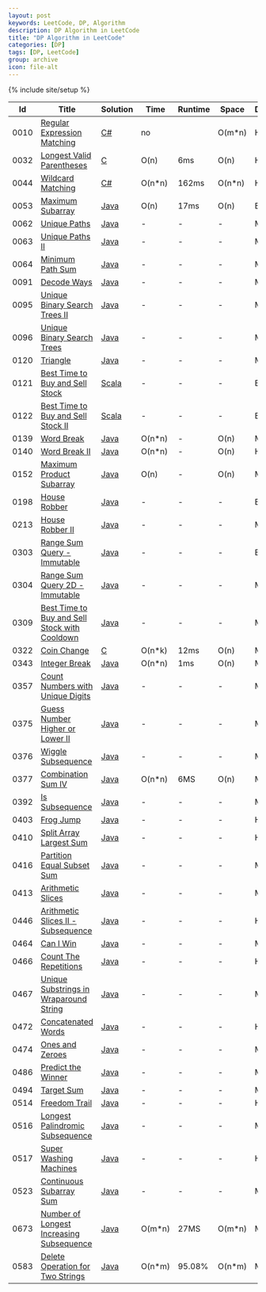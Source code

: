 ```yaml
---
layout: post
keywords: LeetCode, DP, Algorithm
description: DP Algorithm in LeetCode
title: "DP Algorithm in LeetCode"
categories: [DP]
tags: [DP, LeetCode]
group: archive
icon: file-alt
---
```

{% include site/setup %}

|Id  | Title  | Solution   | Time | Runtime |  Space | Difficulty  | Catagory|
 ------------ | ------------ | ------------ | ------------ | ------------ | ------------ | ------------ | ------------
|0010|[Regular Expression Matching](https://leetcode.com/problems/regular-expression-matching) | [C#](https://algorithm.dun.so/leetcode-10/)  |   no| | O(m\*n)  |  Hard |DP|
|0032|[Longest Valid Parentheses](https://leetcode.com/problems/longest-valid-parentheses) | [C](https://algorithm.dun.so/leetcode-32/)  | O(n) |6ms| O(n)  |  Hard |DP|
|0044|[Wildcard Matching](https://leetcode.com/problems/wildcard-matching/) | [C#](https://algorithm.dun.so/leetcode-44/)  | O(n\*n) |162ms| O(n\*n)  |  Hard |DP|
|0053|[Maximum Subarray](https://leetcode.com/problems/maximum-subarray) | [Java](https://algorithm.dun.so/leetcode-53/)  | O(n) |17ms| O(n)  |  Easy |DP|
|0062|[Unique Paths](https://leetcode.com/problems/unique-paths) | [Java](https://algorithm.dun.so/leetcode-61/)  |-|-|-|  Medium |DP|
|0063|[Unique Paths II](https://leetcode.com/problems/unique-paths-ii) | [Java](https://algorithm.dun.so/leetcode-63/)  |-|-|-|  Medium |DP|
|0064|[Minimum Path Sum](https://leetcode.com/problems/minimum-path-sum) | [Java](https://algorithm.dun.so/leetcode-64/)  |-|-|-|  Medium |DP|
|0091|[Decode Ways](https://leetcode.com/problems/decode-ways) | [Java](https://algorithm.dun.so/leetcode-91/)  |-|-|-|  Medium |DP|
|0095|[Unique Binary Search Trees II](https://leetcode.com/problems/unique-binary-search-trees-ii) | [Java](https://algorithm.dun.so/leetcode-95/)  |-|-|-|  Medium |DP|
|0096|[Unique Binary Search Trees](https://leetcode.com/problems/unique-binary-search-trees) | [Java](https://algorithm.dun.so/leetcode-96/)  |-|-|-|  Medium |DP|
|0120|[Triangle](https://leetcode.com/problems/triangle) | [Java](https://algorithm.dun.so/leetcode-120/)  |-|-|-|  Medium |DP|
|0121|[Best Time to Buy and Sell Stock](https://leetcode.com/problems/best-time-to-buy-and-sell-stock/) | [Scala](https://algorithm.dun.so/leetcode-121/)  |-|-|-|  Easy |DP|
|0122|[ Best Time to Buy and Sell Stock II](https://leetcode.com/problems/best-time-to-buy-and-sell-stock-ii/) | [Scala](https://algorithm.dun.so/leetcode-122/)  |-|-|-|  Easy |DP|
|0139|[Word Break](https://leetcode.com/problems/word-break/) | [Java](https://algorithm.dun.so/leetcode-139/)  | O(n\*n) |-| O(n)  |  Medium |DP|
|0140|[Word Break II](https://leetcode.com/problems/word-break-ii/) | [Java](https://algorithm.dun.so/leetcode-140/)  | O(n\*n) |-| O(n)  |  Hard |DP|
|0152|[Maximum Product Subarray](https://leetcode.com/problems/maximum-product-subarray/) | [Java](https://algorithm.dun.so/leetcode-152/)  | O(n) |-| O(n)  |  Medium |DP|
|0198|[House Robber](https://leetcode.com/problems/house-robber) | [Java](https://algorithm.dun.so/leetcode-198/)  | - | - | - |  Easy |DP|
|0213|[House Robber II](https://leetcode.com/problems/house-robber-ii) | [Java](https://algorithm.dun.so/leetcode-213/)  |-|-|-|  Medium |DP|
|0303|[Range Sum Query - Immutable](https://leetcode.com/problems/range-sum-query-immutable/) | [Java](https://algorithm.dun.so/leetcode-303/)  |-|-|-|  Easy |DP|
|0304|[Range Sum Query 2D - Immutable](https://leetcode.com/problems/range-sum-query-2d-immutable/) | [Java](https://algorithm.dun.so/leetcode-304/)  |-|-|-| Medium |DP|
|0309|[Best Time to Buy and Sell Stock with Cooldown](https://leetcode.com/problems/best-time-to-buy-and-sell-stock-with-cooldown/) | [Java](https://algorithm.dun.so/leetcode-309/)  |-|-|-| Medium |DP|
|0322|[Coin Change](https://leetcode.com/problems/coin-change/) | [C](https://algorithm.dun.so/leetcode-322/)  | O(n\*k) |12ms| O(n)  |  Medium |DP|
|0343|[Integer Break](https://leetcode.com/problems/integer-break/) | [Java](https://algorithm.dun.so/leetcode-343/)  | O(n\*n) |1ms| O(n)  |  Medium |DP|
|0357|[Count Numbers with Unique Digits](https://leetcode.com/problems/count-numbers-with-unique-digits/) | [Java](https://algorithm.dun.so/leetcode-357/)  |-|-|-|  Medium |DP|
|0375|[Guess Number Higher or Lower II](https://leetcode.com/problems/guess-number-higher-or-lower-ii/) | [Java](https://algorithm.dun.so/leetcode-375/) | -|-|-|  Medium |DP|
|0376|[Wiggle Subsequence](https://leetcode.com/problems/wiggle-subsequence/) | [Java](https://algorithm.dun.so/leetcode-376/) | -|-|-|  Medium |DP|
|0377|[Combination Sum IV](https://leetcode.com/problems/combination-sum-iv/) | [Java](https://algorithm.dun.so/leetcode-377/)  | O(n\*n) |6MS| O(n)  |  Medium |DP|
|0392|[Is Subsequence](https://leetcode.com/problems/is-subsequence/description/) | [Java](https://algorithm.dun.so/leetcode-392/)  |-|-|-| Medium |DP|
|0403|[Frog Jump](https://leetcode.com/problems/frog-jump/description/) | [Java](https://algorithm.dun.so/leetcode-403/)  |-|-|-| Hard |DP|
|0410|[Split Array Largest Sum](https://leetcode.com/problems/split-array-largest-sum/) | [Java](https://algorithm.dun.so/leetcode-410/)  |-|-|-| Hard |DP|
|0416|[Partition Equal Subset Sum](https://leetcode.com/problems/partition-equal-subset-sum/description/) | [Java](https://algorithm.dun.so/leetcode-416/)  |-|-|-| Medium |DP|
|0413|[Arithmetic Slices](https://leetcode.com/problems/arithmetic-slices/description/)|[Java](https://algorithm.dun.so/leetcode-413/)|-|-|-|Medium|DP|
|0446|[Arithmetic Slices II - Subsequence](https://leetcode.com/problems/arithmetic-slices-ii-subsequence/)|[Java](https://algorithm.dun.so/leetcode-446/)|-|-|-|Hard|DP|
|0464|[Can I Win](https://leetcode.com/problems/can-i-win/)|[Java](https://algorithm.dun.so/leetcode-464/)|-|-|-|Medium|DP|
|0466|[Count The Repetitions](https://leetcode.com/problems/count-the-repetitions/)|[Java](https://algorithm.dun.so/leetcode-466/)|-|-|-|Hard|DP|
|0467|[Unique Substrings in Wraparound String](https://leetcode.com/problems/unique-substrings-in-wraparound-string/)|[Java](https://algorithm.dun.so/leetcode-467/)|-|-|-|Medium|DP|
|0472|[Concatenated Words](https://leetcode.com/problems/concatenated-words/)|[Java](https://algorithm.dun.so/leetcode-472/)|-|-|-|Hard|DP|
|0474|[Ones and Zeroes](https://leetcode.com/problems/ones-and-zeroes/)|[Java](https://algorithm.dun.so/leetcode-474/)|-|-|-|Medium|DP|
|0486|[Predict the Winner](https://leetcode.com/problems/predict-the-winner/)|[Java](https://algorithm.dun.so/leetcode-486/)|-|-|-|Medium|DP|
|0494|[Target Sum](https://leetcode.com/problems/target-sum/)|[Java](https://algorithm.dun.so/leetcode-494/)|-|-|-|Medium|DP|
|0514|[Freedom Trail](https://leetcode.com/problems/freedom-trail/)|[Java](https://algorithm.dun.so/leetcode-514/)|-|-|-|Hard|DP|
|0516|[Longest Palindromic Subsequence](https://leetcode.com/problems/longest-palindromic-subsequence/)|[Java](https://algorithm.dun.so/leetcode-516/)|-|-|-|Medium|DP|
|0517|[Super Washing Machines](https://leetcode.com/problems/super-washing-machines/)|[Java](https://algorithm.dun.so/leetcode-517/)|-|-|-|Hard|DP|
|0523|[Continuous Subarray Sum](https://leetcode.com/problems/continuous-subarray-sum/)|[Java](https://algorithm.dun.so/leetcode-523/)|-|-|-|Medium|DP|
|0673|[Number of Longest Increasing Subsequence](https://leetcode.com/problems/number-of-longest-increasing-subsequence/) | [Java](https://algorithm.dun.so/leetcode-673/) | O(m\*n) |27MS| O(m\*n) |Medium|DP|
|0583|[Delete Operation for Two Strings](https://leetcode.com/problems/delete-operation-for-two-strings)| [Java](https://algorithm.dun.so/leetcode-58/)  | O(n\*m) |95.08%| O(n\*m)  |  Medium |DP |
